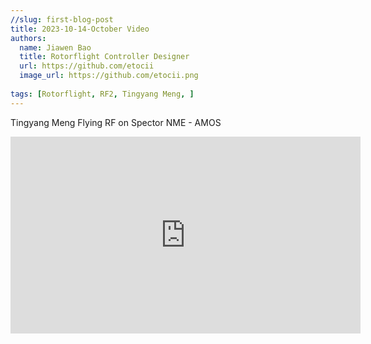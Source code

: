 ```yaml
---
//slug: first-blog-post
title: 2023-10-14-October Video
authors:
  name: Jiawen Bao
  title: Rotorflight Controller Designer
  url: https://github.com/etocii
  image_url: https://github.com/etocii.png
  
tags: [Rotorflight, RF2, Tingyang Meng, ]
---
```


Tingyang Meng Flying RF on Spector NME - AMOS


<iframe width="560" height="315" src="https://www.youtube.com/embed/NSBUHtbj9Vk?si=MzYVdJndxTK9UsDr" title="YouTube video player" frameborder="0" allow="accelerometer; autoplay; clipboard-write; encrypted-media; gyroscope; picture-in-picture; web-share" allowfullscreen></iframe>


